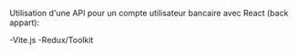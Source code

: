 Utilisation d'une API pour un compte utilisateur bancaire avec React (back appart):

-Vite.js
-Redux/Toolkit
